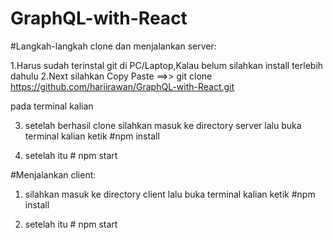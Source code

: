 # GraphQL-with-React

#Langkah-langkah clone dan menjalankan server:

1.Harus sudah terinstal git di PC/Laptop,Kalau belum silahkan install terlebih dahulu
2.Next silahkan Copy Paste ==>> git clone https://github.com/hariirawan/GraphQL-with-React.git

pada terminal kalian

3. setelah berhasil clone silahkan masuk ke directory server lalu buka terminal kalian ketik #npm install

4. setelah itu # npm start

#Menjalankan client:

1. silahkan masuk ke directory client lalu buka terminal kalian ketik #npm install

2. setelah itu # npm start
